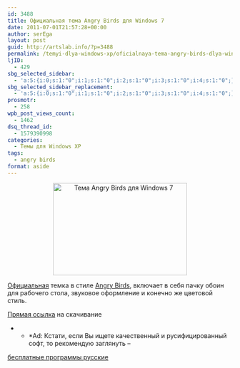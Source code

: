 ```yaml
---
id: 3488
title: Официальная тема Angry Birds для Windows 7
date: 2011-07-01T21:57:28+00:00
author: serEga
layout: post
guid: http://artslab.info/?p=3488
permalink: /temyi-dlya-windows-xp/oficialnaya-tema-angry-birds-dlya-windows-7/
ljID:
  - 429
sbg_selected_sidebar:
  - 'a:5:{i:0;s:1:"0";i:1;s:1:"0";i:2;s:1:"0";i:3;s:1:"0";i:4;s:1:"0";}'
sbg_selected_sidebar_replacement:
  - 'a:5:{i:0;s:1:"0";i:1;s:1:"0";i:2;s:1:"0";i:3;s:1:"0";i:4;s:1:"0";}'
prosmotr:
  - 258
wpb_post_views_count:
  - 1462
dsq_thread_id:
  - 1579390998
categories:
  - Темы для Windows XP
tags:
  - angry birds
format: aside
---
```

<center>
  <a href="http://img.artslab.info/angry_birds_theme_for_widnows7.jpg"><img src="http://img.artslab.info/angry_birds_theme_for_widnows7-300x207.jpg" alt="Тема Angry Birds для Windows 7" title="angry_birds_theme_for_widnows7" width="300" height="207" class="alignnone size-medium wp-image-3531" /></a>
</center>

<a href="http://windows.microsoft.com/en-US/windows/downloads/angry-birds-theme" rel="nofollow">Официальная</a> темка в стиле [Angry Birds](http://artslab.info/tag/angry-birds/), включает в себя пачку обоин для рабочего стола, звуковое оформление и конечно же цветовой стиль.

<a href="http://download.microsoft.com/download/4/8/E/48EE7950-8B46-4F4E-BAEE-072875FB2608/AngryBirds.themepack" rel="nofollow">Прямая ссылка</a> на скачивание

<!--more-->


  


* * *Ad: Кстати, если Вы ищете качественный и русифицированный софт, то рекомендую заглянуть &#8211; 

[бесплатные программы русские](http://proglot.info/)
